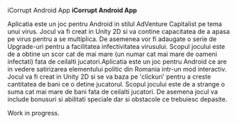  iCorrupt Android App
**iCorrupt Android App**

Aplicatia este un joc pentru Android in stilul AdVenture Capitalist pe tema unui virus.
Jocul va fi creat in Unity 2D si va contine capacitatea de a apasa pe virus pentru a se multiplica. De asemenea vor fi adaugate o serie de Upgrade-uri pentru a facilitatea infectivitatea virusului. Scopul jocului este de a obtine un scor cat de mai mare (un numar cat mai mare de oameni infectati) fata de ceilalti jucatori.Aplicatia este un joc pentru Android ce are in vedere satirizarea elementului politic din Romania intr-un mod interactiv.
Jocul va fi creat in Unity 2D si se va baza pe 'clickuri' pentru a creste cantitatea de bani ce o detine jucatorul.
Scopul jocului este de a strange o suma cat mai mare de bani fata de ceilalti jucatori.
De asemena jocul va include bonusuri si abilitati speciale dar si obstacole ce trebuiesc depasite.

Work in progress.